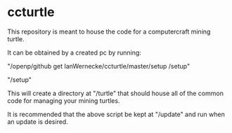 # ccturtle

This repository is meant to house the code for a computercraft mining turtle.

It can be obtained by a created pc by running:

"/openp/github get IanWernecke/ccturtle/master/setup /setup"

"/setup"

This will create a directory at "/turtle" that should house all of the common code for managing your mining turtles.

It is recommended that the above script be kept at "/update" and run when an update is desired.
